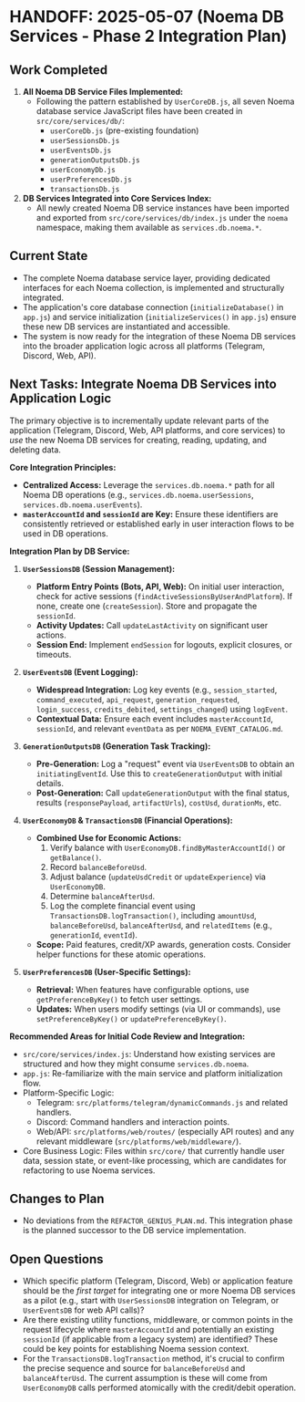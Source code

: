 # HANDOFF: 2025-05-07 (Noema DB Services - Phase 2 Integration Plan)

## Work Completed

1.  **All Noema DB Service Files Implemented:**
    *   Following the pattern established by `UserCoreDB.js`, all seven Noema database service JavaScript files have been created in `src/core/services/db/`:
        *   `userCoreDb.js` (pre-existing foundation)
        *   `userSessionsDb.js`
        *   `userEventsDb.js`
        *   `generationOutputsDb.js`
        *   `userEconomyDb.js`
        *   `userPreferencesDb.js`
        *   `transactionsDb.js`
2.  **DB Services Integrated into Core Services Index:**
    *   All newly created Noema DB service instances have been imported and exported from `src/core/services/db/index.js` under the `noema` namespace, making them available as `services.db.noema.*`.

## Current State

*   The complete Noema database service layer, providing dedicated interfaces for each Noema collection, is implemented and structurally integrated.
*   The application's core database connection (`initializeDatabase()` in `app.js`) and service initialization (`initializeServices()` in `app.js`) ensure these new DB services are instantiated and accessible.
*   The system is now ready for the integration of these Noema DB services into the broader application logic across all platforms (Telegram, Discord, Web, API).

## Next Tasks: Integrate Noema DB Services into Application Logic

The primary objective is to incrementally update relevant parts of the application (Telegram, Discord, Web, API platforms, and core services) to *use* the new Noema DB services for creating, reading, updating, and deleting data.

**Core Integration Principles:**
*   **Centralized Access:** Leverage the `services.db.noema.*` path for all Noema DB operations (e.g., `services.db.noema.userSessions`, `services.db.noema.userEvents`).
*   **`masterAccountId` and `sessionId` are Key:** Ensure these identifiers are consistently retrieved or established early in user interaction flows to be used in DB operations.

**Integration Plan by DB Service:**

1.  **`UserSessionsDB` (Session Management):**
    *   **Platform Entry Points (Bots, API, Web):** On initial user interaction, check for active sessions (`findActiveSessionsByUserAndPlatform`). If none, create one (`createSession`). Store and propagate the `sessionId`.
    *   **Activity Updates:** Call `updateLastActivity` on significant user actions.
    *   **Session End:** Implement `endSession` for logouts, explicit closures, or timeouts.

2.  **`UserEventsDB` (Event Logging):**
    *   **Widespread Integration:** Log key events (e.g., `session_started`, `command_executed`, `api_request`, `generation_requested`, `login_success`, `credits_debited`, `settings_changed`) using `logEvent`.
    *   **Contextual Data:** Ensure each event includes `masterAccountId`, `sessionId`, and relevant `eventData` as per `NOEMA_EVENT_CATALOG.md`.

3.  **`GenerationOutputsDB` (Generation Task Tracking):**
    *   **Pre-Generation:** Log a "request" event via `UserEventsDB` to obtain an `initiatingEventId`. Use this to `createGenerationOutput` with initial details.
    *   **Post-Generation:** Call `updateGenerationOutput` with the final status, results (`responsePayload`, `artifactUrls`), `costUsd`, `durationMs`, etc.

4.  **`UserEconomyDB` & `TransactionsDB` (Financial Operations):**
    *   **Combined Use for Economic Actions:**
        1.  Verify balance with `UserEconomyDB.findByMasterAccountId()` or `getBalance()`.
        2.  Record `balanceBeforeUsd`.
        3.  Adjust balance (`updateUsdCredit` or `updateExperience`) via `UserEconomyDB`.
        4.  Determine `balanceAfterUsd`.
        5.  Log the complete financial event using `TransactionsDB.logTransaction()`, including `amountUsd`, `balanceBeforeUsd`, `balanceAfterUsd`, and `relatedItems` (e.g., `generationId`, `eventId`).
    *   **Scope:** Paid features, credit/XP awards, generation costs. Consider helper functions for these atomic operations.

5.  **`UserPreferencesDB` (User-Specific Settings):**
    *   **Retrieval:** When features have configurable options, use `getPreferenceByKey()` to fetch user settings.
    *   **Updates:** When users modify settings (via UI or commands), use `setPreferenceByKey()` or `updatePreferenceByKey()`.

**Recommended Areas for Initial Code Review and Integration:**
*   `src/core/services/index.js`: Understand how existing services are structured and how they might consume `services.db.noema`.
*   `app.js`: Re-familiarize with the main service and platform initialization flow.
*   Platform-Specific Logic:
    *   Telegram: `src/platforms/telegram/dynamicCommands.js` and related handlers.
    *   Discord: Command handlers and interaction points.
    *   Web/API: `src/platforms/web/routes/` (especially API routes) and any relevant middleware (`src/platforms/web/middleware/`).
*   Core Business Logic: Files within `src/core/` that currently handle user data, session state, or event-like processing, which are candidates for refactoring to use Noema services.

## Changes to Plan
*   No deviations from the `REFACTOR_GENIUS_PLAN.md`. This integration phase is the planned successor to the DB service implementation.

## Open Questions
*   Which specific platform (Telegram, Discord, Web) or application feature should be the *first target* for integrating one or more Noema DB services as a pilot (e.g., start with `UserSessionsDB` integration on Telegram, or `UserEventsDB` for web API calls)?
*   Are there existing utility functions, middleware, or common points in the request lifecycle where `masterAccountId` and potentially an existing `sessionId` (if applicable from a legacy system) are identified? These could be key points for establishing Noema session context.
*   For the `TransactionsDB.logTransaction` method, it's crucial to confirm the precise sequence and source for `balanceBeforeUsd` and `balanceAfterUsd`. The current assumption is these will come from `UserEconomyDB` calls performed atomically with the credit/debit operation. 